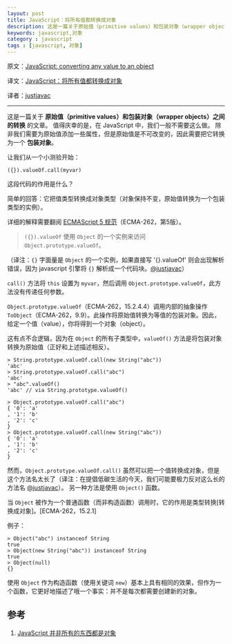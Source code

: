 ```yaml
---
layout: post
title: JavaScript：将所有值都转换成对象
description: 这是一篇关于原始值（primitive values）和包装对象（wrapper objects）之间的转换的文章。除非我们需要为原始值添加一些属性，但是原始值是不可改变的，因此需要把它转换为一个包装对象。
keywords: javascript,对象
category : javascript
tags : [javascript, 对象]
---
```


原文：[JavaScript: converting any value to an object](http://www.2ality.com/2011/04/javascript-converting-any-value-to.html)

译文：[JavaScript：将所有值都转换成对象](http://justjavac.com/javascript/2012/12/21/converting-any-value-to-an-object.html)

译者：[justjavac](http://weibo.com/justjavac)

----------------------------------------------------

这是一篇关于 **原始值（primitive values）和包装对象（wrapper objects）之间的转换** 的文章。
值得庆幸的是，在 JavaScript 中，我们一般不需要这么做。
除非我们需要为原始值添加一些属性，但是原始值是不可改变的，因此需要把它转换为一个 **包装对象**。

让我们从一个小测验开始： 

    ({}).valueOf.call(myvar)

这段代码的作用是什么？

简单的回答：它把值类型转换成对象类型（对象保持不变，原始值转换为一个包装类型的实例）。

详细的解释需要翻阅 [ECMAScript 5 规范](http://www.ecma-international.org/publications/standards/Ecma-262.htm)（ECMA-262，第5版）。

> `({}).valueOf` 使用 `Object` 的一个实例来访问 `Object.prototype.valueOf`。

（译注：`{}` 字面量是 `Object` 的一个实例，如果直接写 '{}.valueOf' 则会出现解析错误，因为 javascript 引擎将 `{}` 解析成一个代码块。[@justjavac](http://weibo.com/justjavac)）

`call()` 方法将 `this` 设置为 `myvar`，然后调用 `Object.prototype.valueOf`，此方法没有传递任何参数。

`Object.prototype.valueOf`（ECMA-262，15.2.4.4）调用内部的抽象操作 `ToObject`（ECMA-262，9.9）。此操作将原始值转换为等值的包装对象。因此，给定一个值（value），你将得到一个对象（object）。

这有点不合逻辑，因为在 `Object` 的所有子类型中，`valueOf()` 方法是将包装对象转换为原始值（正好和上述描述相反）。

    > String.prototype.valueOf.call(new String("abc"))
    'abc'
    > String.prototype.valueOf.call("abc")
    'abc'
    > "abc".valueOf()
    'abc' // via String.prototype.valueOf()

    > Object.prototype.valueOf.call("abc")
    { '0': 'a'
    , '1': 'b'
    , '2': 'c'
    }
    > Object.prototype.valueOf.call(new String("abc"))
    { '0': 'a'
    , '1': 'b'
    , '2': 'c'
    }

然而，`Object.prototype.valueOf.call()` 虽然可以把一个值转换成对象，但是这个方法名太长了（译注：在提倡低碳生活的今天，我们可能要极力反对这么长的方法名 [@justjavac](http://weibo.com/justjavac)）。
另一种方法是使用 `Object()` 函数。

当 `Object` 被作为一个普通函数（而非构造函数）调用时，它的作用是类型转换[转换成对象]。[ECMA-262，15.2.1]

例子：

    > Object("abc") instanceof String
    true
    > Object(new String("abc")) instanceof String
    true
    > Object(null)
    {}

使用 `Object` 作为构造函数（使用关键词 `new`）基本上具有相同的效果，但作为一个函数，它更好地描述了哦一个事实：并不是每次都需要创建新的对象。 

## 参考

1. [JavaScript 并非所有的东西都是对象](http://justjavac.com/javascript/2012/12/22/javascript-values-not-everything-is-an-object.html)
    


